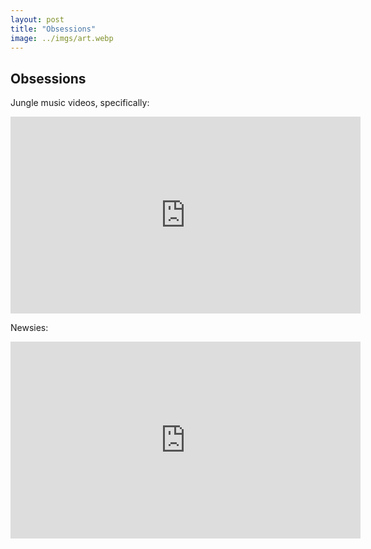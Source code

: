 ```yaml
---
layout: post
title: "Obsessions" 
image: ../imgs/art.webp
---
```


## Obsessions

Jungle music videos, specifically:
<iframe width="560" height="315" src="https://www.youtube.com/embed/q3lX2p_Uy9I?si=D2yfXVfGC6rA8MBl" title="YouTube video player" frameborder="0" allow="accelerometer; autoplay; clipboard-write; encrypted-media; gyroscope; picture-in-picture; web-share" allowfullscreen></iframe>

Newsies: 
<iframe width="560" height="315" src="https://www.youtube.com/embed/ntreRlCJMiI?si=Ocf0WZtTVu1VxRe5" title="YouTube video player" frameborder="0" allow="accelerometer; autoplay; clipboard-write; encrypted-media; gyroscope; picture-in-picture; web-share" allowfullscreen></iframe>

